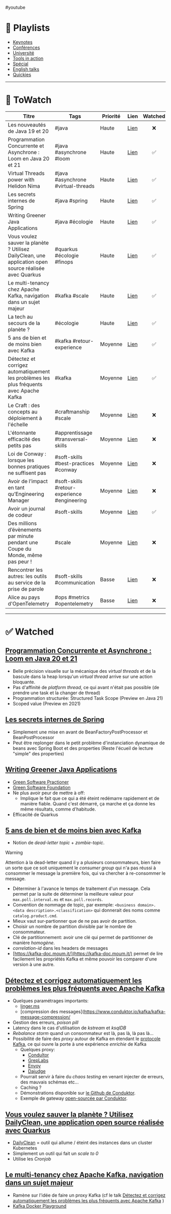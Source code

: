 #youtube 

# 📃 Playlists
- [Keynotes](https://www.youtube.com/playlist?list=PLTbQvx84FrAQXkeqykBOr8XaQnZNEmKyj)
- [Conférences](https://www.youtube.com/playlist?list=PLTbQvx84FrAQ4oAXbCkQugzA0o7ujccM-)
- [Université](https://www.youtube.com/playlist?list=PLTbQvx84FrASlmxTAD0w_FiNZbFnWaF1U)
- [Tools in action](https://www.youtube.com/playlist?list=PLTbQvx84FrATkUhLB2WWwC4Im5QcCj6ih)
- [Spécial](https://www.youtube.com/playlist?list=PLTbQvx84FrAReGVaojjfASkylGtj8hwBX)
- [English talks](https://www.youtube.com/playlist?list=PLTbQvx84FrARwtiEmI487_XTRqPYqAGD1)
- [Quickies](https://www.youtube.com/playlist?list=PLTbQvx84FrAQhJ6mNDgY8lLfa28DAtcnp)

***

# 👀 ToWatch

| Titre | Tags | Priorité | Lien | Watched |
| ----- | ---- | -------- | ---- | :-------: |
| Les nouveautés de Java 19 et 20 | #java | Haute | [Lien](https://www.youtube.com/watch?v=yoadz5e5UbQ) | ❌ |
| Programmation Concurrente et Asynchrone : Loom en Java 20 et 21 | #java #asynchrone #loom | Haute | [Lien](https://www.youtube.com/watch?v=v7DzKOniNh0) | ✅ |
| Virtual Threads power with Helidon Nima | #java #asynchrone #virtual-threads | Haute| [Lien](https://www.youtube.com/watch?v=aP-BGITYtxE) | ✅ |
| Les secrets internes de Spring | #java #spring | Haute | [Lien](https://www.youtube.com/watch?v=P61kCoXvKIc) | ✅ |
| Writing Greener Java Applications | #java #écologie | Haute | [Lien](https://www.youtube.com/watch?v=DSMgqAfwfUA) | ✅ |
| Vous voulez sauver la planète ? Utilisez DailyClean, une application open source réalisée avec Quarkus | #quarkus #écologie #finops | Haute | [Lien](https://www.youtube.com/watch?v=6xbEHiVBGcw) | ✅ |
| Le multi-tenancy chez Apache Kafka, navigation dans un sujet majeur | #kafka #scale | Haute | [Lien](https://www.youtube.com/watch?v=h72ScOQjtbM) | ✅ |
| La tech au secours de la planète ? | #écologie | Haute | [Lien](https://www.youtube.com/watch?v=4C44uWcslS8) | ✅ |
| 5 ans de bien et de moins bien avec Kafka | #kafka #retour-experience | Moyenne | [Lien](https://www.youtube.com/watch?v=LJoqnjhG4dk) | ✅ |
| Détectez et corrigez automatiquement les problèmes les plus fréquents avec Apache Kafka | #kafka | Moyenne | [Lien](https://www.youtube.com/watch?v=bGRE-tBsqoE) | ✅ |
| Le Craft : des concepts au déploiement à l'échelle | #craftmanship #scale | Moyenne | [Lien](https://www.youtube.com/watch?v=EXko-SSxRuY) | ❌ |
| L'étonnante efficacité des petits pas | #apprentissage #transversal-skills | Moyenne | [Lien](https://www.youtube.com/watch?v=xI_iN1HNweI) | ❌ |
| Loi de Conway : lorsque les bonnes pratiques ne suffisent pas | #soft-skills #best-practices #conway | Moyenne | [Lien](https://www.youtube.com/watch?v=Kx7XOqrPoWk) | ❌ |
| Avoir de l’impact en tant qu’Engineering Manager | #soft-skills #retour-experience #engineering | Moyenne | [Lien](https://www.youtube.com/watch?v=4ekJwOV45ro) | ❌ |
| Avoir un journal de codeur | #soft-skills | Moyenne | [Lien](https://www.youtube.com/watch?v=Y5jWH0o-gs0) | ✅ |
| Des millions d’évènements par minute pendant une Coupe du Monde, même pas peur ! | #scale | Moyenne | [Lien](https://www.youtube.com/watch?v=OLUL4w6nAMU) | ❌ |
| Rencontrer les autres: les outils au service de la prise de parole | #soft-skills #communication | Basse | [Lien](https://www.youtube.com/watch?v=CixarNfF634) | ❌ |
| Alice au pays d'OpenTelemetry | #ops #metrics #opentelemetry | Basse | [Lien](https://www.youtube.com/watch?v=0xSCUgHxZu0) | ❌ |

***

# ✅ Watched

## [Programmation Concurrente et Asynchrone : Loom en Java 20 et 21](https://www.youtube.com/watch?v=v7DzKOniNh0)

- Belle précision visuelle sur la mécanique des *virtual threads* et de la bascule dans la heap lorsqu'un *virtual thread* arrive sur une action bloquante.
- Pas d'affinité de *platform thread*, ce qui avant n'était pas possible (de prendre une task et la changer de thread)
- Programmation structurée: Structured Task Scope (Preview en Java 21)
- Scoped value (Preview en 2021)

## [Les secrets internes de Spring](https://www.youtube.com/watch?v=P61kCoXvKIc)

- Simplement une mise en avant de BeanFactoryPostProcessor et BeanPostProcessor
- Peut être replonger dans le petit problème d'instanciation dynamique de beans avec Spring Boot et des properties (Reste l'écueil de lecture "simple" des properties)

## [Writing Greener Java Applications](https://www.youtube.com/watch?v=DSMgqAfwfUA)

- [Green Software Practioner](https://learn.greensoftware.foundation/)
- [Green Software Foundation](https://greensoftware.foundation/)
- Ne plus avoir peur de mettre à off:
	- Implique le fait que ce qui a été éteint redémarre rapidement et de manière fiable. Quand c'est démarré, ça marche et ça donne les même résultats, comme d'habitude.
- Efficacité de Quarkus

## [5 ans de bien et de moins bien avec Kafka](https://www.youtube.com/watch?v=LJoqnjhG4dk)

- Notion de *dead-letter topic* + *zombie-topic*.

>[!warning]
>Attention à la dead-letter quand il y a plusieurs consommateurs, bien faire un sorte que ce soit uniquement le *consumer group* qui n'a pas réussi à consommer le message la première fois, qui va chercher à re-consommer le message.

- Déterminer à l'avance le temps de traitement d'un message. Cela permet par la suite de déterminer la meilleure valeur pour `max.poll.interval.ms` et `max.poll.records`.
- Convention de nommage de topic, par exemple: `<business domain>.<data description>.<classification>` qui donnerait des noms comme `catalog.product.cmd`.
- Mieux vaut sur-partionner que de ne pas avoir de partition.
- Choisir un nombre de partition divisible par le nombre de consommateur.
- Clé de partitionnement: avoir une clé qui permet de partitionner de manière *homogène*.
- *correlation-id* dans les headers de messages
- [https://kafka-doc.moum.it/](https://kafka-doc.moum.it/) permet de lire facilement les propriétés Kafka et même pouvoir les comparer d'une version à une autre.

## [Détectez et corrigez automatiquement les problèmes les plus fréquents avec Apache Kafka](https://www.youtube.com/watch?v=bGRE-tBsqoE)

- Quelques paramétrages importants:
	- [linger.ms](https://docs.confluent.io/platform/current/installation/configuration/producer-configs.html#linger-ms)
	- [compression des messages](https://www.conduktor.io/kafka/kafka-message-compression/
- Gestion des erreurs, *poison pill*
- Latency dans le cas d'utilisation de *kstream* et *ksqlDB*
- *Rebalance storm* quand un consommateur est là, pas là, là pas là...
- Possibilité de faire des *proxy* autour de Kafka en étendant le [protocole Kafka](https://kafka.apache.org/protocol.html), ce qui ouvre la porte à une expérience *enrichie* de Kafka
	- Quelques proxy:
		- [Condultor](https://www.conduktor.io/)
		- [GrepLabs](https://github.com/grepplabs/kafka-proxy)
		- [Envoy](https://www.envoyproxy.io/)
		- [Dajudge](https://github.com/dajudge/kafkaproxy)
	- Pourrait servir à faire du *chaos testing* en venant injecter de erreurs, des mauvais schémas etc...
	- Caching ?
	- Démonstrations disponible sur [le Github de Conduktor](https://github.com/conduktor/conduktor-proxy-demos).
	- Exemple de gateway [open-sourcée par Conduktor](https://github.com/conduktor/conduktor-gateway).


## [Vous voulez sauver la planète ? Utilisez DailyClean, une application open source réalisée avec Quarkus](https://www.youtube.com/watch?v=6xbEHiVBGcw)

- [DailyClean](https://github.com/AxaFrance/dailyclean) = outil qui allume / éteint des instances dans un cluster Kubernetes
- Simplement un outil qui fait un *scale to 0*
- Utilise les *Cronjob*

## [Le multi-tenancy chez Apache Kafka, navigation dans un sujet majeur](https://www.youtube.com/watch?v=h72ScOQjtbM)

- Ramène sur l'idée de faire un proxy Kafka (cf le talk [Détectez et corrigez automatiquement les problèmes les plus fréquents avec Apache Kafka](https://www.youtube.com/watch?v=bGRE-tBsqoE) )
- [Kafka Docker Playground](https://kafka-docker-playground.io/)
